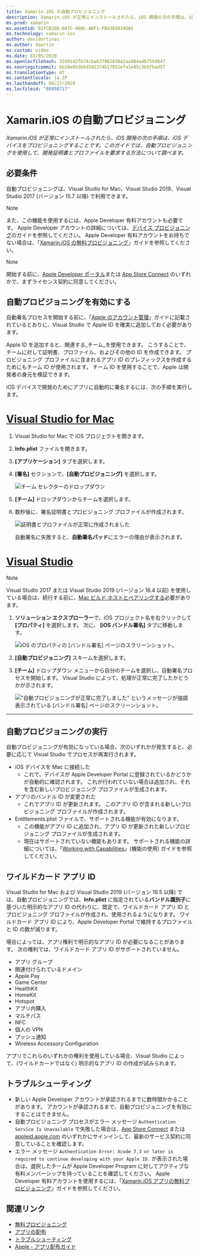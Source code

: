 ```yaml
---
title: Xamarin.iOS の自動プロビジョニング
description: Xamarin.iOS が正常にインストールされたら、iOS 開発の次の手順は、iOS デバイスをプロビジョニングすることです。 このガイドでは、自動署名を使用して、開発証明書とプロファイルを要求する方法について説明します。
ms.prod: xamarin
ms.assetid: 81FCB2ED-687C-40BC-ABF1-FB4303034D01
ms.technology: xamarin-ios
author: davidortinau
ms.author: daortin
ms.custom: video
ms.date: 03/05/2020
ms.openlocfilehash: 32d9142fb74cba637982438a2aa984adb759d847
ms.sourcegitcommit: bb18e6b3b5d592374b17932efa1e85c3b5fbad57
ms.translationtype: HT
ms.contentlocale: ja-JP
ms.lasthandoff: 08/27/2020
ms.locfileid: "88950717"
---
```

# <a name="automatic-provisioning-for-xamarinios"></a>Xamarin.iOS の自動プロビジョニング

_Xamarin.iOS が正常にインストールされたら、iOS 開発の次の手順は、iOS デバイスをプロビジョニングすることです。このガイドでは、自動プロビジョニングを使用して、開発証明書とプロファイルを要求する方法について調べます。_

## <a name="requirements"></a>必要条件

自動プロビジョニングは、Visual Studio for Mac、Visual Studio 2019、Visual Studio 2017 (バージョン 15.7 以降) で利用できます。 

> [!NOTE]
> また、この機能を使用するには、Apple Developer 有料アカウントも必要です。 Apple Developer アカウントの詳細については、[デバイス プロビジョニング](~/ios/get-started/installation/device-provisioning/index.md)のガイドを参照してください。
> Apple Developer 有料アカウントをお持ちでない場合は、「[Xamarin.iOS の無料プロビジョニング](~/ios/get-started/installation/device-provisioning/free-provisioning.md)」ガイドを参照してください。

> [!NOTE]
> 開始する前に、[Apple Developer ポータル](https://developer.apple.com/account/)または [App Store Connect](https://appstoreconnect.apple.com/) のいずれかで、まずライセンス契約に同意してください。


## <a name="enable-automatic-provisioning"></a>自動プロビジョニングを有効にする

自動署名プロセスを開始する前に、「[Apple のアカウント管理](~/cross-platform/macios/apple-account-management.md)」ガイドに記載されているとおりに、Visual Studio で Apple ID を確実に追加しておく必要があります。 

Apple ID を追加すると、関連する_チーム_を使用できます。 こうすることで、チームに対して証明書、プロファイル、およびその他の ID を作成できます。 プロビジョニング プロファイルに含まれるアプリ ID のプレフィックスを作成するためにもチーム ID が使用されます。 チーム ID を使用することで、Apple は開発者の身元を検証できます。

iOS デバイスで開発のためにアプリに自動的に署名するには、次の手順を実行します。

# <a name="visual-studio-for-mac"></a>[Visual Studio for Mac](#tab/macos)

1. Visual Studio for Mac で iOS プロジェクトを開きます。

2. **Info.plist** ファイルを開きます。

3. **[アプリケーション]** タブを選択します。

4. **[署名]** セクションで、**[自動プロビジョニング]** を選択します。

    ![チーム セレクターのドロップダウン](automatic-provisioning-images/image2.png)

5. **[チーム]** ドロップダウンからチームを選択します。

6. 数秒後に、署名証明書とプロビジョニング プロファイルが作成されます。

    ![証明書とプロファイルが正常に作成されました](automatic-provisioning-images/image5.png)

    自動署名に失敗すると、**自動署名パッド**にエラーの理由が表示されます。

# <a name="visual-studio"></a>[Visual Studio](#tab/windows)

> [!NOTE]
> Visual Studio 2017 または Visual Studio 2019 (バージョン 16.4 以前) を使用している場合は、続行する前に、[Mac ビルド ホストとペアリングする](~/ios/get-started/installation/windows/connecting-to-mac/index.md)必要があります。

1. **ソリューション エクスプローラー**で、iOS プロジェクト名を右クリックして **[プロパティ]** を選択します。 次に、 **[iOS バンドル署名]** タブに移動します。

    ![iOS のプロパティの [バンドル署名] ページのスクリーンショット。](automatic-provisioning-images/bundle-signing-win.png)

2. **[自動プロビジョニング]** スキームを選択します。

3. **[チーム]** ドロップダウン メニューから自分のチームを選択し、自動署名プロセスを開始します。 Visual Studio によって、処理が正常に完了したかどうかが示されます。

    !["自動プロビジョニングが正常に完了しました" というメッセージが強調表示されている [バンドル署名] ページのスクリーンショット。](automatic-provisioning-images/signing-success-win.png)

-----

## <a name="run-automatic-provisioning"></a>自動プロビジョニングの実行

自動プロビジョニングが有効になっている場合、次のいずれかが発生すると、必要に応じて Visual Studio でプロセスが再実行されます。

- iOS デバイスを Mac に接続した
  - これで、デバイスが Apple Developer Portal に登録されているかどうかが自動的に確認されます。 これが行われていない場合は追加され、それを含む新しいプロビジョニング プロファイルが生成されます。
- アプリのバンドル ID が変更された
  - これでアプリ ID が更新されます。 このアプリ ID が含まれる新しいプロビジョニング プロファイルが作成されます。
- Entitlements.plist ファイルで、サポートされる機能が有効になります。
  - この機能がアプリ ID に追加され、アプリ ID が更新された新しいプロビジョニング プロファイルが生成されます。
  - 現在はサポートされていない機能もあります。 サポートされる機能の詳細については、「[Working with Capabilities](~/ios/deploy-test/provisioning/capabilities/index.md)」(機能の使用) ガイドを参照してください。

## <a name="wildcard-app-ids"></a>ワイルドカード アプリ ID

Visual Studio for Mac および Visual Studio 2019 (バージョン 16.5 以降) では、自動プロビジョニングでは、**Info.plist** に指定されている**バンドル識別子**に基づいた明示的なアプリ ID の代わりに、既定で、ワイルドカード アプリ ID とプロビジョニング プロファイルが作成され、使用されるようになります。 ワイルドカード アプリ ID により、Apple Developer Portal で維持するプロファイルと ID の数が減ります。

場合によっては、アプリ権利で明示的なアプリ ID が必要になることがあります。 次の権利では、ワイルドカード アプリ ID がサポートされていません。

- アプリ グループ
- 関連付けられているドメイン
- Apple Pay
- Game Center
- HealthKit
- HomeKit
- Hotspot
- アプリ内購入
- マルチパス
- NFC
- 個人の VPN
- プッシュ通知
- Wireless Accessory Configuration

アプリでこれらのいずれかの権利を使用している場合、Visual Studio によって、(ワイルドカードではなく) 明示的なアプリ ID の作成が試みられます。

## <a name="troubleshoot"></a>トラブルシューティング 

- 新しい Apple Developer アカウントが承認されるまでに数時間かかることがあります。 アカウントが承認されるまで、自動プロビジョニングを有効にすることはできません。
- 自動プロビジョニング プロセスがエラー メッセージ `Authentication Service Is Unavailable` で失敗した場合は、[App Store Connect](https://appstoreconnect.apple.com/) または [appleid.apple.com](https://appleid.apple.com) のいずれかにサインインして、最新のサービス契約に同意していることを確認します。
- エラー メッセージ `Authentication Error: Xcode 7.3 or later is required to continue developing with your Apple ID.` が表示された場合は、選択したチームが Apple Developer Program に対してアクティブな有料メンバーシップを持っていることを確認してください。 Apple Developer 有料アカウントを使用するには、「[Xamarin.iOS アプリの無料プロビジョニング](~/ios/get-started/installation/device-provisioning/free-provisioning.md)」ガイドを参照してください。

## <a name="related-links"></a>関連リンク

- [無料プロビジョニング](~/ios/get-started/installation/device-provisioning/free-provisioning.md)
- [アプリの配布](~/ios/deploy-test/app-distribution/index.md)
- [トラブルシューティング](~/ios/deploy-test/troubleshooting.md)
- [Apple - アプリ配布ガイド](https://developer.apple.com/library/ios/documentation/IDEs/Conceptual/AppDistributionGuide/Introduction/Introduction.html)

